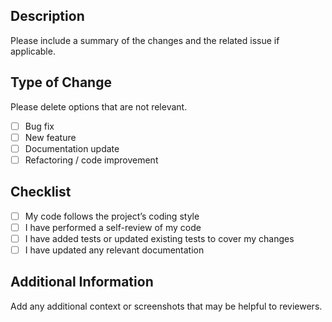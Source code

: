 ## Description

Please include a summary of the changes and the related issue if applicable.

## Type of Change

Please delete options that are not relevant.

- [ ] Bug fix
- [ ] New feature
- [ ] Documentation update
- [ ] Refactoring / code improvement

## Checklist

- [ ] My code follows the project’s coding style
- [ ] I have performed a self-review of my code
- [ ] I have added tests or updated existing tests to cover my changes
- [ ] I have updated any relevant documentation

## Additional Information

Add any additional context or screenshots that may be helpful to reviewers.
